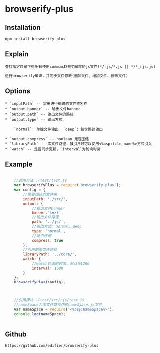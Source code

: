 # browserify-plus

## Installation	

	npm install browserify-plus

## Explain

	查找指定目录下得所有使用commonJS规范编写的js文件(*/rjs/*.js || */*_rjs.js)

	进行browserify编译，并同步文件修改(删除文件、增加文件、修改文件)

## Options

	* `inputPath` -- 需要进行编译的文件夹名称
	* `output.banner` -- 输出文件banner
	* `output.path` -- 输出文件的路径
	* `output.type` -- 输出方式
		
		`normal`: 单独文件输出  `deep`: 包含路径输出
		
	* `output.compress` -- boolean 是否压缩
	* `libraryPath` -- 库文件路径，被引用时可以使用<%bsp:file_name%>方式引入
	* `watch` -- 是否同步更新，`interval`为轮询时常

## Example
	
~~~ javascript
	
	//调用方法 ./test/test.js
    var browserifyPlus = require('browserify-plus'); 
    var config = {
        //需要编译的文件夹
        inputPath: './src/',
        output: {
        	//输出文件banner
        	banner:'text',
            //输出文件路径
            path: '../js/',
            //输出方式: normal、deep
            type: 'normal',
            //是否压缩
            compress: true
        },
        //引用的库文件路径
        libraryPath: '../core/',
        watch: {
            //watch轮询的时常，默认值1200
            interval: 1000
        }
    };
    browserifyPlus(config);
    
~~~

~~~ javascript
	
	//引用模块 ./test/src/rjs/test.js
	//nameSpace为库文件路径内的nameSpace.js文件
	var nameSpace = require('<%bsp:nameSpace%>');
	console.log(nameSpace);
	
~~~

## Github

	https://github.com/edifier/browserify-plus
	
	


